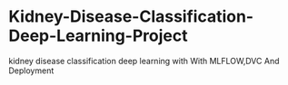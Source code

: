 # Kidney-Disease-Classification-Deep-Learning-Project
kidney disease classification deep learning with With MLFLOW,DVC And Deployment
